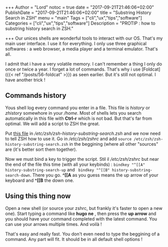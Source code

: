 +++
Author = "Lord"
notoc = true
date = "2017-09-21T21:46:06+02:00"
PublishDate = "2017-09-21T21:46:06+02:00"
title = "Substring History Search in ZSH"
menu = "main"
Tags = ["cli","ux","tips","software"]
Categories = ["cli","ux","tips","software"]
Description = "PROTIP : how to substring history search in ZSH."

+++
Our unices shells are wonderful tools to interact with our OS. That's my main user interface. I use it for everything. I only use three graphical softwares : a web browser, a media player and a terminal emulator. That's all.

I admit that i have a very volatile memory. I can't remember a thing I only do once or twice a year. I forget a lot of commands. That's why i use [Foldcat]({{< ref "/posts/56-foldcat" >}}) as seen earlier. But it's still not optimal. I have another trick !

## Commands history
Yous shell log every command you enter in a file. This file is *history* or *zhistory* somewhore in your */home*. Most of shells lets you search automatically in this file with **Ctrl-r** which is not bad. But that's far from optimal. We will add a script to ZSH the great.

Put [this file](/static/zsh-history-substring-search.zsh) in */etc/zsh/zsh-history-substring-search.zsh* and we now need to tell ZSH how to use it. Go in */etc/zsh/zshrc* and add ```source /etc/zsh/zsh-history-substring-search.zsh``` in the beggining (where all other "sources" are (it's better sort them together). 

Now we must bind a key to trigger the script. Stil il */etc/zsh/zshrc* but near the end of the file this time (with all your keybinds) : ```bindkey "^[[A" history-substring-search-up``` and ``` bindkey "^[[B" history-substring-search-down```. There you go. **^[[A** as you guess means the up arrow of your keyboard and **^[[B** the down one.

## Using this thing now
Open a new shell (or source your zshrc, but frankly it's faster to open a new one). Start typing a command like **hugo ne** , then press the **up arrow** and you should have your command completed with the latest command. You can use your arrows multiple times. And voilà !

That's easy and really fast. You don't even need to type the beggining of a command. Any part will fit. It should be in all default shell options !
